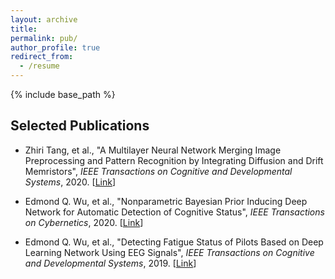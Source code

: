 ```yaml
---
layout: archive
title: 
permalink: pub/
author_profile: true
redirect_from:
  - /resume
---
```


{% include base_path %}

## Selected Publications

* Zhiri Tang, et al., "A Multilayer Neural Network Merging Image Preprocessing and Pattern Recognition by Integrating Diffusion and Drift Memristors", *IEEE Transactions on Cognitive and Developmental Systems*, 2020. [[Link](https://arxiv.org/ftp/arxiv/papers/1904/1904.12292.pdf)]


* Edmond Q. Wu, et al., "Nonparametric Bayesian Prior Inducing Deep Network for Automatic Detection of Cognitive Status", *IEEE Transactions on Cybernetics*, 2020. [[Link](https://ieeexplore.ieee.org/abstract/document/9043894/)]


* Edmond Q. Wu, et al., "Detecting Fatigue Status of Pilots Based on Deep Learning Network Using EEG Signals", *IEEE Transactions on Cognitive and Developmental Systems*, 2019. [[Link](https://ieeexplore.ieee.org/abstract/document/8948246)] 
